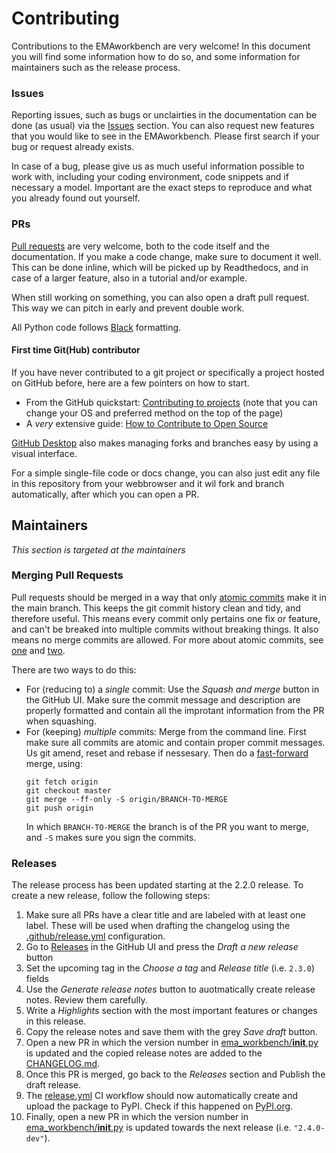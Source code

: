 # Contributing
Contributions to the EMAworkbench are very welcome! In this document you will find some information how to do so, and some information for maintainers such as the release process.

### Issues
Reporting issues, such as bugs or unclairties in the documentation can be done (as usual) via the [Issues](https://github.com/quaquel/EMAworkbench/issues) section. You can also request new features that you would like to see in the EMAworkbench. Please first search if your bug or request already exists.

In case of a bug, please give us as much useful information possible to work with, including your coding environment, code snippets and if necessary a model. Important are the exact steps to reproduce and what you already found out yourself.

### PRs
[Pull requests](https://github.com/quaquel/EMAworkbench/pulls) are very welcome, both to the code itself and the documentation. If you make a code change, make sure to document it well. This can be done inline, which will be picked up by Readthedocs, and in case of a larger feature, also in a tutorial and/or example.

When still working on something, you can also open a draft pull request. This way we can pitch in early and prevent double work.

All Python code follows [Black](https://github.com/psf/black) formatting.

#### First time Git(Hub) contributor
If you have never contributed to a git project or specifically a project hosted on GitHub before, here are a few pointers on how to start.

- From the GitHub quickstart: [Contributing to projects](https://docs.github.com/en/get-started/quickstart/contributing-to-projects) (note that you can change your OS and preferred method on the top of the page)
- A _very_ extensive guide: [How to Contribute to Open Source](https://opensource.guide/how-to-contribute/)

[GitHub Desktop](https://desktop.github.com/) also makes managing forks and branches easy by using a visual interface.

For a simple single-file code or docs change, you can also just edit any file in this repository from your webbrowser and it wil fork and branch automatically, after which you can open a PR.


## Maintainers
_This section is targeted at the maintainers_

### Merging Pull Requests
Pull requests should be merged in a way that only [atomic commits](https://en.wikipedia.org/wiki/Atomic_commit) make it in the main branch. This keeps the git commit history clean and tidy, and therefore useful. This means every commit only pertains one fix or feature, and can't be breaked into multiple commits without breaking things. It also means no merge commits are allowed. For more about atomic commits, see [one](https://www.pauline-vos.nl/atomic-commits/) and [two](https://www.aleksandrhovhannisyan.com/blog/atomic-git-commits/).

There are two ways to do this:
 - For (reducing to) a _single_ commit: Use the _Squash and merge_ button in the GitHub UI. Make sure the commit message and description are properly formatted and contain all the improtant information from the PR when squashing.
 - For (keeping) _multiple_ commits: Merge from the command line. First make sure all commits are atomic and contain proper commit messages. Us git amend, reset and rebase if nessesary. Then do a [fast-forward](https://blog.mergify.com/what-is-a-git-merge-fast-forward/) merge, using:
   ```
   git fetch origin
   git checkout master
   git merge --ff-only -S origin/BRANCH-TO-MERGE
   git push origin
   ```
   In which `BRANCH-TO-MERGE` the branch is of the PR you want to merge, and `-S` makes sure you sign the commits.

### Releases
The release process has been updated starting at the 2.2.0 release. To create a new release, follow the following steps:
 1. Make sure all PRs have a clear title and are labeled with at least one label. These will be used when drafting the changelog using the [.github/release.yml](https://github.com/quaquel/EMAworkbench/blob/master/.github/release.yml) configuration.
 2. Go to [Releases](https://github.com/quaquel/EMAworkbench/releases) in the GitHub UI and press the _Draft a new release_ button
 3. Set the upcoming tag in the _Choose a tag_ and _Release title_ (i.e. `2.3.0`) fields
 4. Use the _Generate release notes_ button to auotmatically create release notes. Review them carefully.
 5. Write a _Highlights_ section with the most important features or changes in this release.
 6. Copy the release notes and save them with the grey _Save draft_ button.
 7. Open a new PR in which the version number in [ema_workbench/__init__.py](https://github.com/quaquel/EMAworkbench/blob/master/ema_workbench/__init__.py) is updated and the copied release notes are added to the [CHANGELOG.md](https://github.com/quaquel/EMAworkbench/blob/master/CHANGELOG.md).
 8. Once this PR is merged, go back to the _Releases_ section and Publish the draft release.
 9. The [release.yml](https://github.com/quaquel/EMAworkbench/blob/master/.github/workflows/release.yml) CI workflow should now automatically create and upload the package to PyPI. Check if this happened on [PyPI.org](https://pypi.org/project/ema-workbench/).
 10. Finally, open a new PR in which the version number in [ema_workbench/__init__.py](https://github.com/quaquel/EMAworkbench/blob/master/ema_workbench/__init__.py) is updated towards the next release (i.e. `"2.4.0-dev"`).
